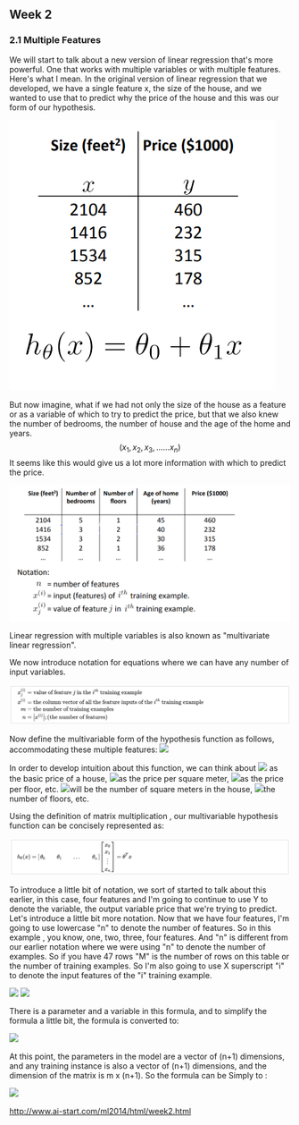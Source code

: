 ## Week 2

### 2.1 Multiple Features

We will start to talk about a new version of linear regression that's more powerful. One that works with multiple variables or with multiple features. Here's what I mean. In the original version of linear regression that we developed, we have a single feature x, the size of the house, and we wanted to use that to predict why the price of the house and this was our form of our hypothesis.

![](/extra/img/week2_01.png)

But now imagine, what if we had not only the size of the house as a feature or as a variable of which to try to predict the price, but that we also knew the number of bedrooms, the number of house and the age of the home and years. 
$$
(x_1,x_2,x_3,......x_n)
$$
It seems like this would give us a lot more information with which to predict the price.

![](/extra/img/week2_02.png)

Linear regression with multiple variables is also known as "multivariate linear regression".

We now introduce notation for equations where we can have any number of input variables.

![](/extra/img/week2_03.png)

Now define the multivariable form of the hypothesis function as follows, accommodating these multiple features:  <img src="https://latex.codecogs.com/gif.latex?h_{\theta}\left(%20x%20\right)={\theta_{0}}+{\theta_{1}}{x_{1}}+{\theta_{2}}{x_{2}}+...+{\theta_{n}}{x_{n}">

In order to develop intuition about this function, we can think about  <img src="https://latex.codecogs.com/gif.latex?{\theta_{0}}"> as the basic price of a house, <img src="https://latex.codecogs.com/gif.latex?{\theta_{1}}">as the price per square meter, <img src="https://latex.codecogs.com/gif.latex?{\theta_{2}}">as the price per floor, etc.  <img src="https://latex.codecogs.com/gif.latex?{x_{1}}">will be the number of square meters in the house, <img src="https://latex.codecogs.com/gif.latex?{x_{2}}">the number of  floors, etc.

Using the definition of matrix multiplication , our multivariable hypothesis function can be concisely represented as:

![](/extra/img/week2_04.png)






To introduce a little bit of notation, we sort of started to talk about this earlier, in this case, four features and I'm going to continue to use Y to denote the variable, the output variable price that we're trying to predict. Let's introduce a little bit more notation. Now that we have four features, I'm going to use lowercase "n" to denote the number of features. So in this example , you know, one, two, three, four features. And "n" is different from our earlier notation where we were using "n" to denote the number of examples. So if you have 47 rows "M" is the number of rows on this table or the number of training examples. So I'm also going to use X superscript "i" to denote the input features of the "i" training example.

<img src="https://latex.codecogs.com/gif.latex?{x}^{(2)}\text{=}\begin{bmatrix}%201416\\\%203\\\%202\\\%2040%20\end{bmatrix}">

<img src="https://latex.codecogs.com/gif.latex?x_{2}^{\left(%202%20\right)}=3,x_{3}^{\left(%202%20\right)}=2">



There is a parameter and a variable in this formula, and to simplify the formula a little bit, the formula is converted to:

<img src="https://latex.codecogs.com/gif.latex?h_{\theta}%20\left(%20x%20\right)={\theta_{0}}{x_{0}}+{\theta_{1}}{x_{1}}+{\theta_{2}}{x_{2}}+...+{\theta_{n}}{x_{n}}">

At this point, the parameters in the model are a vector of (n+1) dimensions, and any training instance is also a vector of (n+1) dimensions, and the dimension of the matrix is m x (n+1).  So the formula can be Simply to : 

<img src="https://latex.codecogs.com/gif.latex?h_{\theta}%20\left(%20x%20\right)={\theta^{T}}X">






http://www.ai-start.com/ml2014/html/week2.html

